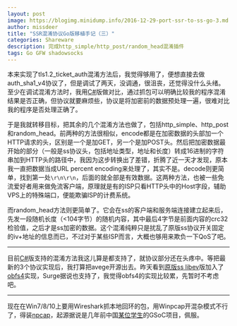 ```yaml
---
layout: post
image: https://blogimg.minidump.info/2016-12-29-port-ssr-to-ss-go-3.md
author: missdeer
title: "SSR混淆协议Go版移植手记（三）"
categories: Shareware
description: 完成http_simple/http_post/random_head混淆插件
tags: Go GFW shadowsocks
---
```


本来实现了tls1.2_ticket_auth混淆方法后，我觉得够用了，便想直接去做auth_sha1_v4协议了，但是调试了两天，没调通，很沮丧，还觉得没什么头绪。至少在调试混淆方法时，我用[C#](https://github.com/shadowsocksr/shadowsocksr-csharp/releases)版做对比，通过抓包可以明确比较我的程序混淆结果是否正确，但协议就要麻烦些，协议是将加密前的数据预处理一遍，很难对比我的程序是否处理正确了。

于是我就转移目标，把其余的几个混淆方法也做了，包括http_simple、http_post和random_head。前两种的方法很相似，encode都是在加密数据的头部加一个HTTP请求的头，区别是一个是加GET，另一个是加POST头。然后把加密数据最开始的部分（一般是ss协议头，包括地址类型，地址和长度）转成16进制的字符串加到HTTP头的路径中，我因为这步转换出了差错，折腾了近一天才发现，原本我一直把数据当成URL percent encoding来处理了，其实不是。decode则更简单，找到第一处`\r\n\r\n`，后面的就全部是有效数据。这两种方法，也被一些免流爱好者用来做免流客户端，原理就是有的ISP只看HTTP头中的Host字段，辅助VPS上的特殊端口，便能欺骗ISP的计费系统。

而random_head方法则更简单了。它会在ss的客户端和服务端连接建立起来后，先发一段随机长度（<104字节）的随机内容，其中最后4字节是前面内容的crc32检验值，之后才是ss加密的数据。这个混淆纯粹只是扰乱了原版ss协议开关固定的iv+地址的信息而已，不过对于某些ISP而言，大概也够用来欺负一下QoS了吧。

----

目前[C#](https://github.com/shadowsocksr/shadowsocksr-csharp/releases)版支持的混淆方法我这儿算是都支持了，就协议部分还在头疼中。等把最新的3个协议实现后，我打算把avege开源出去。昨天看到[原版ss libev](https://github.com/shadowsocks/shadowsocks-libev)版加入了[obfs4](https://github.com/Yawning/obfs4)实现，Surge据说也支持了，我觉得obfs4的实现比较累，先暂时不考虑吧。

----

现在在Win7/8/10上要用Wireshark抓本地回环的包，用Winpcap开混杂模式不行了，得装[npcap](https://github.com/nmap/npcap)，起源据说是几年前中国[某位学生](https://github.com/hsluoyz)的GSoC项目，佩服。